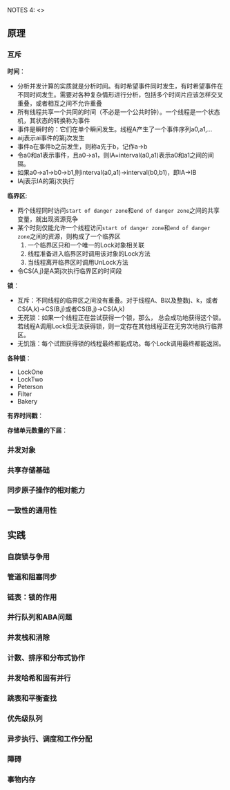 NOTES 4: <<The Art Of Multiprocess Programming>>

## 原理

### 互斥

**时间**：

- 分析并发计算的实质就是分析时间。有时希望事件同时发生，有时希望事件在不同时间发生。需要对各种复杂情形进行分析，包括多个时间片应该怎样交叉重叠，或者相互之间不允许重叠
- 所有线程共享一个共同的时间（不必是一个公共时钟）。一个线程是一个状态机，其状态的转换称为事件
- 事件是瞬时的：它们在单个瞬间发生。线程A产生了一个事件序列a0,a1,...
- aij表示ai事件的第j次发生
- 事件a在事件b之前发生，则称a先于b，记作a->b
- 令a0和a1表示事件，且a0->a1，则IA=interval(a0,a1)表示a0和a1之间的间隔。
- 如果a0->a1->b0->b1,則interval(a0,a1)->interval(b0,b1)，即IA->IB
- IAj表示IA的第j次执行

**临界区**:
- 两个线程同时访问`start of danger zone`和`end of danger zone`之间的共享变量，就出现资源竞争
- 某个时刻仅能允许一个线程访问`start of danger zone`和`end of danger zone`之间的资源，则构成了一个临界区
	1. 一个临界区只和一个唯一的Lock对象相关联
	2. 线程准备进入临界区时调用该对象的Lock方法
	3. 当线程离开临界区时调用UnLock方法
- 令CS(A,j)是A第j次执行临界区的时间段

**锁**：
- 互斥：不同线程的临界区之间没有重叠。对于线程A、B以及整数j、k，或者CS(A,k)->CS(B,j)或者CS(B,j)->CS(A,k)
- 无死锁：如果一个线程正在尝试获得一个锁，那么， 总会成功地获得这个锁。若线程A调用Lock但无法获得锁，则一定存在其他线程正在无穷次地执行临界区。
- 无饥饿：每个试图获得锁的线程最终都能成功。每个Lock调用最终都能返回。

**各种锁**：
- LockOne
- LockTwo
- Peterson
- Filter
- Bakery

**有界时间戳**：

**存储单元数量的下届**：

### 并发对象

### 共享存储基础

### 同步原子操作的相对能力

### 一致性的通用性

## 实践

### 自旋锁与争用

### 管道和阻塞同步

### 链表：锁的作用

### 并行队列和ABA问题

### 并发栈和消除

### 计数、排序和分布式协作

### 并发哈希和固有并行

### 跳表和平衡查找

### 优先级队列

### 异步执行、调度和工作分配

### 障碍

### 事物内存